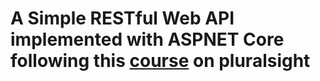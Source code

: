 # A Simple RESTful Web API implemented with ASPNET Core following this [course](https://app.pluralsight.com/library/courses/asp-dot-net-core-3-restful-api-building) on pluralsight
